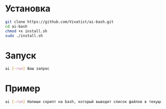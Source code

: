 # Установка

```bash
git clone https://github.com/Vivatist/ai-bash.git
cd ai-bash
chmod +x install.sh
sudo ./install.sh
```
# Запуск
```bash
ai [-run] Ваш запрос
```

# Пример
```bash
ai [-run] Напиши скрипт на bash, который выводит список файлов в текущей директории
```